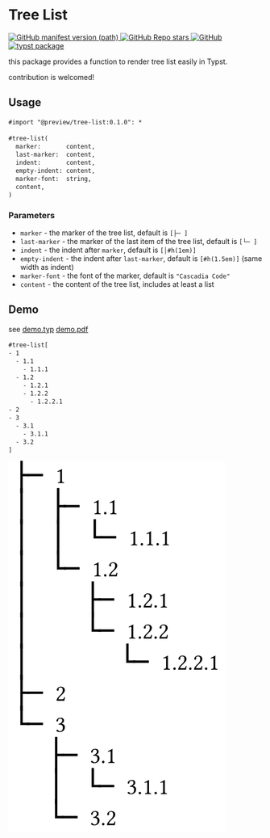 # Tree List

<a href="https://github.com/8LWXpg/typst-tree-list/tags">
  <img alt="GitHub manifest version (path)" src="https://img.shields.io/github/v/tag/8LWXpg/typst-tree-list">
</a>
<a href="https://github.com/8LWXpg/typst-tree-list">
  <img src="https://img.shields.io/github/stars/8LWXpg/typst-tree-list?style=flat" alt="GitHub Repo stars">
</a>
<a href="https://github.com/8LWXpg/typst-tree-list/blob/master/LICENSE">
  <img alt="GitHub" src="https://img.shields.io/github/license/8LWXpg/typst-tree-list">
</a>
<a href="https://github.com/typst/packages/tree/main/packages/preview/tree-list">
  <img alt="typst package" src="https://img.shields.io/badge/typst-package-239dad">
</a>

this package provides a function to render tree list easily in Typst.

contribution is welcomed!

## Usage

```typst
#import "@preview/tree-list:0.1.0": *

#tree-list(
  marker:       content,
  last-marker:  content,
  indent:       content,
  empty-indent: content,
  marker-font:  string,
  content,
)
```

### Parameters

- `marker` - the marker of the tree list, default is `[├─ ]`
- `last-marker` - the marker of the last item of the tree list, default is `[└─ ]`
- `indent` - the indent after `marker`, default is `[│#h(1em)]`
- `empty-indent` - the indent after `last-marker`, default is `[#h(1.5em)]` (same width as indent)
- `marker-font` - the font of the marker, default is `"Cascadia Code"`
- `content` - the content of the tree list, includes at least a list

## Demo

see [demo.typ](https://github.com/8LWXpg/typst-tree-list/blob/master/test/demo.typ) [demo.pdf](https://github.com/8LWXpg/typst-tree-list/blob/master/test/demo.pdf)

```typst
#tree-list[
- 1
  - 1.1
    - 1.1.1
  - 1.2
    - 1.2.1
    - 1.2.2
      - 1.2.2.1
- 2
- 3
  - 3.1
    - 3.1.1
  - 3.2
]
```

![1.png](./img/1.png)

